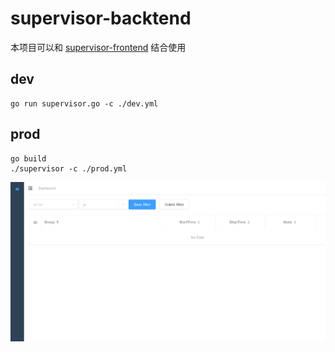 # supervisor-backtend
本项目可以和
[supervisor-frontend](https://github.com/lizongying/supervisor-frontend)
结合使用

## dev 
```
go run supervisor.go -c ./dev.yml
```

## prod
```
go build
./supervisor -c ./prod.yml
```
![preview](./Screenshot.png)

